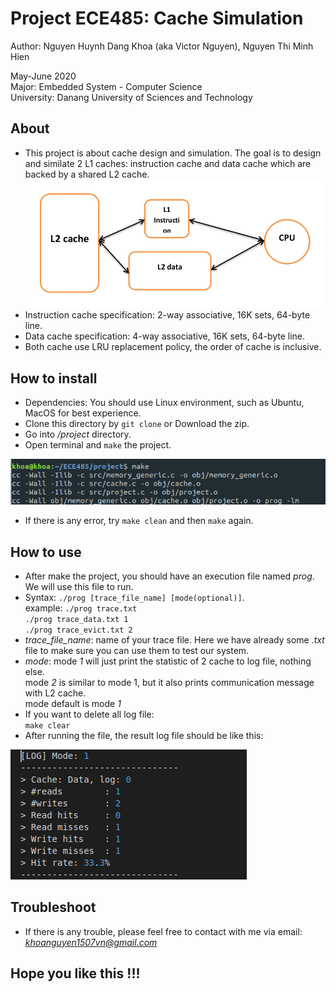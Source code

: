 # Project ECE485: Cache Simulation
Author: Nguyen Huynh Dang Khoa (aka Victor Nguyen), Nguyen Thi Minh Hien  

May-June 2020  
Major: Embedded System - Computer Science  
University: Danang University of Sciences and Technology  
## About
- This project is about cache design and simulation. The goal is to design and similate 2 L1 caches: instruction cache and data cache which are backed by a shared L2 cache.  
![cache_image](img/system.png)
- Instruction cache specification: 2-way associative, 16K sets, 64-byte line.
- Data cache specification: 4-way associative, 16K sets, 64-byte line.
- Both cache use LRU replacement policy, the order of cache is inclusive.
## How to install
- Dependencies: You should use Linux environment, such as Ubuntu, MacOS for best experience.  
- Clone this directory by `git clone` or Download the zip.
- Go into */project* directory. 
- Open terminal and `make` the project.  

![make](img/make.png)

- If there is any error, try `make clean` and then `make` again.

## How to use
- After make the project, you should have an execution file named *prog*. We will use this file to run.
- Syntax: `./prog [trace_file_name] [mode(optional)]`.  
          example: `./prog trace.txt`  
                   `./prog trace_data.txt 1`  
                   `./prog trace_evict.txt 2`  
- *trace_file_name*: name of your trace file. Here we have already some *.txt* file to make sure you can use them to test our system.
- *mode*: mode *1* will just print the statistic of 2 cache to log file, nothing else.  
        mode *2* is similar to mode 1, but it also prints communication message with L2 cache.  
        mode default is mode *1*  
- If you want to delete all log file:  
        `make clear`
- After running the file, the result log file should be like this:   

![log](img/log.png)
## Troubleshoot
- If there is any trouble, please feel free to contact with me via email: *khoanguyen1507vn@gmail.com*

## Hope you like this !!!



